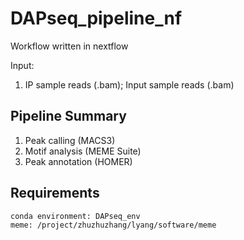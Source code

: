 # DAPseq_pipeline_nf
Workflow written in nextflow


Input: 
1. IP sample reads (.bam); Input sample reads (.bam) 

## Pipeline Summary
1. Peak calling (MACS3)
2. Motif analysis (MEME Suite)
3. Peak annotation (HOMER)

## Requirements
```
conda environment: DAPseq_env
meme: /project/zhuzhuzhang/lyang/software/meme
```
